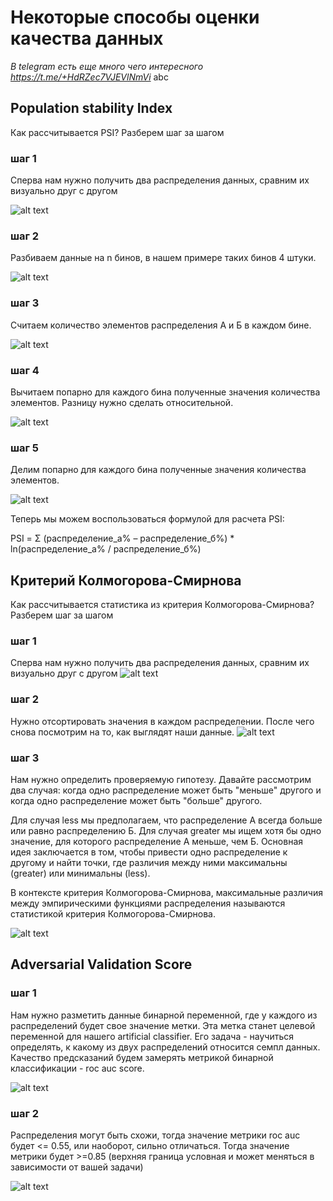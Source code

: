 # Некоторые способы оценки качества данных

*В telegram есть еще много чего интересного https://t.me/+HdRZec7VJEVlNmVi*
abc

## Population stability Index
Как рассчитывается PSI? Разберем шаг за шагом

### шаг 1
Сперва нам нужно получить два распределения данных, сравним их визуально друг с другом


![alt text](/theory_and_practice/data_quality/pictures/psi_1.png)


### шаг 2
Разбиваем данные на n бинов, в нашем примере таких бинов 4 штуки. 


![alt text](/theory_and_practice/data_quality/pictures/psi_2.png)

### шаг 3
Считаем количество элементов распределения А и Б в каждом бине.



![alt text](/theory_and_practice/data_quality/pictures/psi_3.png)

### шаг 4
Вычитаем попарно для каждого бина полученные значения количества элементов. Разницу нужно сделать относительной.



![alt text](/theory_and_practice/data_quality/pictures/psi_4.png)

### шаг 5
Делим попарно для каждого бина полученные значения количества элементов.


![alt text](/theory_and_practice/data_quality/pictures/psi_5.png)


Теперь мы можем воспользоваться формулой для расчета PSI: 

PSI = Σ (распределение_а% – распределение_б%) * ln(распределение_а% / распределение_б%)

## Критерий Колмогорова-Смирнова

Как рассчитывается статистика из критерия Колмогорова-Смирнова? Разберем шаг за шагом


### шаг 1
Сперва нам нужно получить два распределения данных, сравним их визуально друг с другом
![alt text](/theory_and_practice/data_quality/pictures/ks_1.png)

### шаг 2
Нужно отсортировать значения в каждом распределении. После чего снова посмотрим на то, как выглядят наши данные. 
![alt text](/theory_and_practice/data_quality/pictures/ks_2.png)


### шаг 3
Нам нужно определить проверяемую гипотезу. Давайте рассмотрим два случая: когда одно распределение может быть "меньше" другого и когда одно распределение может быть "больше" другого.

Для случая less мы предполагаем, что распределение А всегда больше или равно распределению Б.
Для случая greater мы ищем хотя бы одно значение, для которого распределение А меньше, чем Б.
Основная идея заключается в том, чтобы привести одно распределение к другому и найти точки, где различия между ними максимальны (greater) или минимальны (less).

В контексте критерия Колмогорова-Смирнова, максимальные различия между эмпирическими функциями распределения называются статистикой критерия Колмогорова-Смирнова.


![alt text](/theory_and_practice/data_quality/pictures/ks_3.png)


## Adversarial Validation Score

### шаг 1
Нам нужно разметить данные бинарной переменной, где у каждого из распределений будет свое значение метки. Эта метка станет целевой переменной для нашего artificial classifier. Его задача - научиться определять, к какому из двух распределений относится семпл данных. Качество предсказаний будем замерять метрикой бинарной классификации - roc auc score.

![alt text](/theory_and_practice/data_quality/pictures/adv_1.png)

### шаг 2
Распределения могут быть схожи, тогда значение метрики roc auc будет <= 0.55, или наоборот, сильно отличаться. Тогда значение метрики будет >=0.85 (верхняя граница условная и может меняться в зависимости от вашей задачи)

![alt text](/theory_and_practice/data_quality/pictures/adv_2.png)
